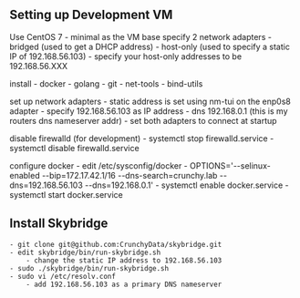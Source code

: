 

Setting up Development VM
-------------------------

Use CentOS 7 - minimal as the VM base
specify 2 network adapters
	- bridged (used to get a DHCP address)
	- host-only (used to specify a static IP of 192.168.56.103)
		- specify your host-only addresses to be 192.168.56.XXX

install 
	- docker
	- golang
	- git
	- net-tools
	- bind-utils

set up network adapters
	- static address is set using nm-tui on the enp0s8 adapter
		- specify 192.168.56.103 as IP address
		- dns 192.168.0.1 (this is my routers dns nameserver addr)
	- set both adapters to connect at startup


disable firewalld (for development)
	- systemctl stop firewalld.service
	- systemctl disable firewalld.service

configure docker
	- edit /etc/sysconfig/docker
		- OPTIONS='--selinux-enabled --bip=172.17.42.1/16 --dns-search=crunchy.lab --dns=192.168.56.103 --dns=192.168.0.1'
	- systemctl enable docker.service
	- systemctl start docker.service

Install Skybridge
-----------------
	- git clone git@github.com:CrunchyData/skybridge.git
	- edit skybridge/bin/run-skybridge.sh
		- change the static IP address to 192.168.56.103
	- sudo ./skybridge/bin/run-skybridge.sh
	- sudo vi /etc/resolv.conf
		- add 192.168.56.103 as a primary DNS nameserver
	

